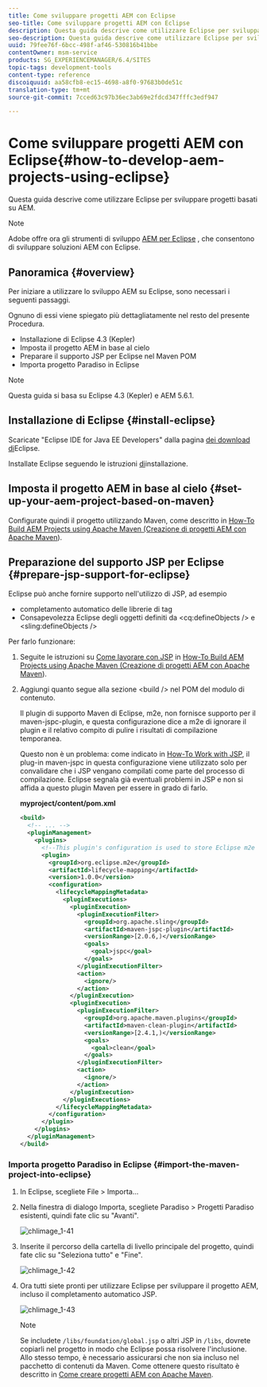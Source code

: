 ```yaml
---
title: Come sviluppare progetti AEM con Eclipse
seo-title: Come sviluppare progetti AEM con Eclipse
description: Questa guida descrive come utilizzare Eclipse per sviluppare progetti basati su AEM
seo-description: Questa guida descrive come utilizzare Eclipse per sviluppare progetti basati su AEM
uuid: 79fee76f-6bcc-498f-af46-530816b41bbe
contentOwner: msm-service
products: SG_EXPERIENCEMANAGER/6.4/SITES
topic-tags: development-tools
content-type: reference
discoiquuid: aa58cfb8-ec15-4698-a8f0-97683b0de51c
translation-type: tm+mt
source-git-commit: 7cced63c97b36ec3ab69e2fdcd347fffc3edf947

---
```



# Come sviluppare progetti AEM con Eclipse{#how-to-develop-aem-projects-using-eclipse}

Questa guida descrive come utilizzare Eclipse per sviluppare progetti basati su AEM.

>[!NOTE]
>
>Adobe offre ora gli strumenti di sviluppo [AEM per Eclipse](/help/sites-developing/aem-eclipse.md) , che consentono di sviluppare soluzioni AEM con Eclipse.

## Panoramica {#overview}

Per iniziare a utilizzare lo sviluppo AEM su Eclipse, sono necessari i seguenti passaggi.

Ognuno di essi viene spiegato più dettagliatamente nel resto del presente Procedura.

* Installazione di Eclipse 4.3 (Kepler)
* Imposta il progetto AEM in base al cielo
* Preparare il supporto JSP per Eclipse nel Maven POM
* Importa progetto Paradiso in Eclipse

>[!NOTE]
>
>Questa guida si basa su Eclipse 4.3 (Kepler) e AEM 5.6.1.

## Installazione di Eclipse {#install-eclipse}

Scaricate &quot;Eclipse IDE for Java EE Developers&quot; dalla pagina [dei download di](https://www.eclipse.org/downloads/)Eclipse.

Installate Eclipse seguendo le istruzioni [di](https://wiki.eclipse.org/Eclipse/Installation)installazione.

## Imposta il progetto AEM in base al cielo {#set-up-your-aem-project-based-on-maven}

Configurate quindi il progetto utilizzando Maven, come descritto in [How-To Build AEM Projects using Apache Maven (Creazione di progetti AEM con Apache Maven](/help/sites-developing/ht-projects-maven.md)).

## Preparazione del supporto JSP per Eclipse {#prepare-jsp-support-for-eclipse}

Eclipse può anche fornire supporto nell&#39;utilizzo di JSP, ad esempio

* completamento automatico delle librerie di tag
* Consapevolezza Eclipse degli oggetti definiti da &lt;cq:defineObjects /> e &lt;sling:defineObjects />

Per farlo funzionare:

1. Seguite le istruzioni su [Come lavorare con JSP](/help/sites-developing/ht-projects-maven.md#how-to-work-with-jsps) in [How-To Build AEM Projects using Apache Maven (Creazione di progetti AEM con Apache Maven](/help/sites-developing/ht-projects-maven.md)).
1. Aggiungi quanto segue alla sezione &lt;build /> nel POM del modulo di contenuto.

   Il plugin di supporto Maven di Eclipse, m2e, non fornisce supporto per il maven-jspc-plugin, e questa configurazione dice a m2e di ignorare il plugin e il relativo compito di pulire i risultati di compilazione temporanea.

   Questo non è un problema: come indicato in [How-To Work with JSP](/help/sites-developing/ht-projects-maven.md#how-to-work-with-jsps), il plug-in maven-jspc in questa configurazione viene utilizzato solo per convalidare che i JSP vengano compilati come parte del processo di compilazione. Eclipse segnala già eventuali problemi in JSP e non si affida a questo plugin Maven per essere in grado di farlo.

   **myproject/content/pom.xml**

   ```xml
   <build>
     <!-- ... -->
     <pluginManagement>
       <plugins>
         <!--This plugin's configuration is used to store Eclipse m2e settings only. It has no influence on the Maven build itself.-->
         <plugin>
           <groupId>org.eclipse.m2e</groupId>
           <artifactId>lifecycle-mapping</artifactId>
           <version>1.0.0</version>
           <configuration>
             <lifecycleMappingMetadata>
               <pluginExecutions>
                 <pluginExecution>
                   <pluginExecutionFilter>
                     <groupId>org.apache.sling</groupId>
                     <artifactId>maven-jspc-plugin</artifactId>
                     <versionRange>[2.0.6,)</versionRange>
                     <goals>
                       <goal>jspc</goal>
                     </goals>
                   </pluginExecutionFilter>
                   <action>
                     <ignore/>
                   </action>
                 </pluginExecution>
                 <pluginExecution>
                   <pluginExecutionFilter>
                     <groupId>org.apache.maven.plugins</groupId>
                     <artifactId>maven-clean-plugin</artifactId>
                     <versionRange>[2.4.1,)</versionRange>
                     <goals>
                       <goal>clean</goal>
                     </goals>
                   </pluginExecutionFilter>
                   <action>
                     <ignore/>
                   </action>
                 </pluginExecution>
               </pluginExecutions>
             </lifecycleMappingMetadata>
           </configuration>
         </plugin>
       </plugins>
     </pluginManagement>
   </build>
   ```

### Importa progetto Paradiso in Eclipse {#import-the-maven-project-into-eclipse}

1. In Eclipse, scegliete File > Importa...
1. Nella finestra di dialogo Importa, scegliete Paradiso > Progetti Paradiso esistenti, quindi fate clic su &quot;Avanti&quot;.

   ![chlimage_1-41](assets/chlimage_1-41.png)

1. Inserite il percorso della cartella di livello principale del progetto, quindi fate clic su &quot;Seleziona tutto&quot; e &quot;Fine&quot;.

   ![chlimage_1-42](assets/chlimage_1-42.png)

1. Ora tutti siete pronti per utilizzare Eclipse per sviluppare il progetto AEM, incluso il completamento automatico JSP.

   ![chlimage_1-43](assets/chlimage_1-43.png)

   >[!NOTE]
   >
   >Se includete `/libs/foundation/global.jsp` o altri JSP in `/libs`, dovrete copiarli nel progetto in modo che Eclipse possa risolvere l&#39;inclusione. Allo stesso tempo, è necessario assicurarsi che non sia incluso nel pacchetto di contenuti da Maven. Come ottenere questo risultato è descritto in [Come creare progetti AEM con Apache Maven](/help/sites-developing/ht-projects-maven.md).

